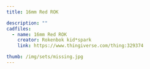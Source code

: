 ```yaml
---
title: 16mm Red ROK

description: ""
cadfiles:
  - name: 16mm Red ROK
    creator: Rokenbok kid*spark
    link: https://www.thingiverse.com/thing:329374

thumb: /img/sets/missing.jpg
---
```

